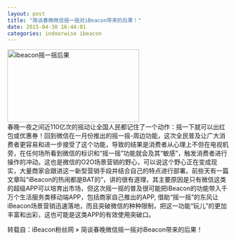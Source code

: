 ```yaml
---
layout: post
title: "简谈春晚微信摇一摇对iBeacon带来的后果！"
date: 2015-04-30 16:44:01
categories: indoorwise ibeacon
---
```

<p><a href="http://www.ibeaconfans.com/wp-content/uploads/2015/02/Ibeacon摇一摇后果.jpg"><img alt="Ibeacon摇一摇后果" class="alignnone size-medium wp-image-1224" height="166" src="http://www.ibeaconfans.com/wp-content/uploads/2015/02/Ibeacon摇一摇后果-300x166.jpg" width="300"/></a><br/>
春晚一夜之间近110亿次的摇动让全国人民都记住了一个动作：摇一下就可以出红包或优惠券！回到微信在一月份推出的摇一摇-周边功能，这次全民普及让广大消费者更容易和进一步接受了这个功能，导致的结果是消费者从心理上不但在电视机旁，在任何场所看到微信的标识和“摇一摇”功能就会及其“敏感”，触发消费者进行操作的冲动。这也是微信的O2O场景营销的野心，可以说这个野心正在变成现实，大量商家会跟进这一新型营销手段并结合自己的特点进行部署。前些天有一篇文章叫“iBeacon的热闹都是BAT的”，讲的很有道理，其主要原因是只有微信这类的超级APP可以培育出市场，但这次摇一摇的普及很可能把iBeacon的功能带入千万个生活服务类移动端APP，包括商家自己推出的APP, 借助“摇一摇”的东风让iBeacon场景营销迅速落地，而且突破微信的种种限制，把这一功能“玩儿”的更加丰富和出彩，这也可能是这类APP的有效使用突破口。</p>


<p>转载自：iBeacon粉丝网 » 简谈春晚微信摇一摇对iBeacon带来的后果！</p>